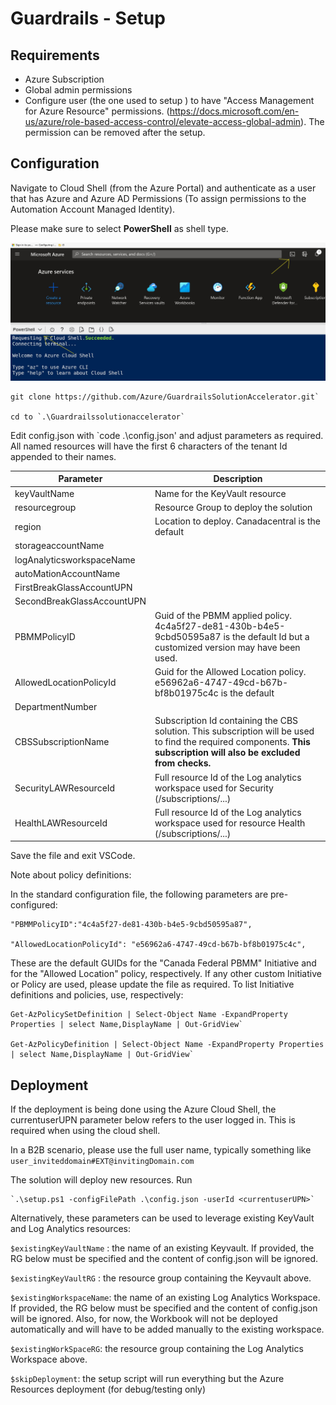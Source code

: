 # Guardrails - Setup

## Requirements

- Azure Subscription
- Global admin permissions
- Configure user (the one used to setup ) to have "Access Management for Azure Resource" permissions. (https://docs.microsoft.com/en-us/azure/role-based-access-control/elevate-access-global-admin). The permission can be removed after the setup.

## Configuration

Navigate to Cloud Shell (from the Azure Portal) and authenticate as a user that has Azure and Azure AD Permissions (To assign permissions to the Automation Account Managed Identity).

Please make sure to select **PowerShell** as shell type.

<p align="center">
<img src="./media/AzurePortalCloudShell.png" />
</p>

```
git clone https://github.com/Azure/GuardrailsSolutionAccelerator.git`

cd to `.\Guardrailssolutionaccelerator`
```


Edit config.json with `code .\config.json' and adjust parameters as required.
All named resources will have the first 6 characters of the tenant Id appended to their names.

|Parameter|Description|
|---------|-----------|
|keyVaultName|Name for the KeyVault resource|
|resourcegroup|Resource Group to deploy the solution|
|region|Location to deploy. Canadacentral is the default|
|storageaccountName||
|logAnalyticsworkspaceName||
|autoMationAccountName||
|FirstBreakGlassAccountUPN||
|SecondBreakGlassAccountUPN||
|PBMMPolicyID|Guid of the PBMM applied policy. 4c4a5f27-de81-430b-b4e5-9cbd50595a87 is the default Id but a customized version may have been used.|
|AllowedLocationPolicyId|Guid for the Allowed Location policy. e56962a6-4747-49cd-b67b-bf8b01975c4c is the default|
|DepartmentNumber||
|CBSSubscriptionName|Subscription Id containing the CBS solution. This subscription will be used to find the required components. **This subscription will also be excluded from checks.**|
|SecurityLAWResourceId|Full resource Id of the Log analytics workspace used for Security (/subscriptions/...)|
|HealthLAWResourceId|Full resource Id of the Log analytics workspace used for resource Health (/subscriptions/...)|

Save the file and exit VSCode.

Note about policy definitions:

In the standard configuration file, the following parameters are pre-configured:
```
"PBMMPolicyID":"4c4a5f27-de81-430b-b4e5-9cbd50595a87",

"AllowedLocationPolicyId": "e56962a6-4747-49cd-b67b-bf8b01975c4c",
```
These are the default GUIDs for the "Canada Federal PBMM" Initiative and for the "Allowed Location" policy, respectively. If any other custom Initiative or Policy are used, please update the file as required. To list Initiative definitions and policies, use, respectively:
```
Get-AzPolicySetDefinition | Select-Object Name -ExpandProperty Properties | select Name,DisplayName | Out-GridView`

Get-AzPolicyDefinition | Select-Object Name -ExpandProperty Properties | select Name,DisplayName | Out-GridView`
```
## Deployment

If the deployment is being done using the Azure Cloud Shell, the currentuserUPN parameter below refers to the user logged in. This is required when using the cloud shell.

In a B2B scenario, please use the full user name, typically something like `user_inviteddomain#EXT@invitingDomain.com`

The solution will deploy new resources.
Run
```
`.\setup.ps1 -configFilePath .\config.json -userId <currentuserUPN>`
```
Alternatively, these parameters can be used to leverage existing KeyVault and Log Analytics resources:

`$existingKeyVaultName` : the name of an existing Keyvault. If provided, the RG below must be specified and the content of config.json will be ignored.

`$existingKeyVaultRG` : the resource group containing the Keyvault above.

`$existingWorkspaceName`: the name of an existing Log Analytics Workspace. If provided, the RG below must be specified and the content of config.json will be ignored. Also, for now, the Workbook will not be deployed automatically and will have to be added manually to the existing workspace.

`$existingWorkSpaceRG`: the resource group containing the Log Analytics Workspace above.

`$skipDeployment`: the setup script will run everything but the Azure Resources deployment (for debug/testing only)